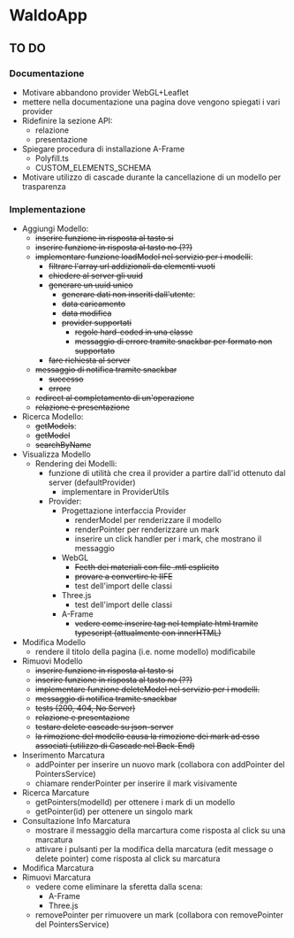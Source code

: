 # WaldoApp

## TO DO

### Documentazione

- Motivare abbandono provider WebGL+Leaflet
- mettere nella documentazione una pagina dove vengono spiegati i vari provider
- Ridefinire la sezione API:
  - relazione
  - presentazione
- Spiegare procedura di installazione A-Frame
  - Polyfill.ts
  - CUSTOM_ELEMENTS_SCHEMA
- Motivare utilizzo di cascade durante la cancellazione di un modello per trasparenza 

### Implementazione

- Aggiungi Modello:
  - ~~inserire funzione in risposta al tasto si~~
  - ~~inserire funzione in risposta al tasto no (??)~~
  - ~~implementare funzione loadModel nel servizio per i modelli~~:
    - ~~filtrare l'array url addizionali da elementi vuoti~~
    - ~~chiedere al server gli uuid~~
    - ~~generare un uuid unico~~
      - ~~generare dati non inseriti dall'utente~~:
      - ~~data caricamento~~
      - ~~data modifica~~
      - ~~provider supportati~~
        - ~~regole hard-coded in una classe~~
        - ~~messaggio di errore tramite snackbar per formato non supportato~~
    - ~~fare richiesta al server~~
  - ~~messaggio di notifica tramite snackbar~~
    - ~~successo~~
    - ~~errore~~
  - ~~redirect al completamento di un'operazione~~
  - ~~relazione e presentazione~~
- Ricerca Modello:
  - ~~getModels~~:
  - ~~getModel~~
  - ~~searchByName~~
- Visualizza Modello
  - Rendering dei Modelli:
    - funzione di utilità che crea il provider a partire dall'id ottenuto dal server (defaultProvider)
      - implementare in ProviderUtils
    - Provider:
      - Progettazione interfaccia Provider
        - renderModel per renderizzare il modello
        - renderPointer per renderizzare un mark
        - inserire un click handler per i mark, che mostrano il messaggio
      - WebGL
        - ~~Fecth dei materiali con file .mtl esplicito~~
        - ~~provare a convertire le IIFE~~
        - test dell'import delle classi
      - Three.js
        - test dell'import delle classi
      - A-Frame
        - ~~vedere come inserire tag nel template html tramite typescript (attualmente con innerHTML)~~
- Modifica Modello
  - rendere il titolo della pagina (i.e. nome modello) modificabile
- Rimuovi Modello
  - ~~inserire funzione in risposta al tasto si~~
  - ~~inserire funzione in risposta al tasto no (??)~~
  - ~~implementare funzione deleteModel nel servizio per i modelli.~~
  - ~~messaggio di notifica tramite snackbar~~
  - ~~tests (200, 404, No Server)~~
  - ~~relazione e presentazione~~
  - ~~testare delete cascade su json-server~~
  - ~~la rimozione del modello causa la rimozione dei mark ad esso associati (utilizzo di Cascade nel Back-End)~~
- Inserimento Marcatura
  - addPointer per inserire un nuovo mark (collabora con addPointer del PointersService)
  - chiamare renderPointer per inserire il mark visivamente
- Ricerca Marcature
  - getPointers(modelId) per ottenere i mark di un modello
  - getPointer(id) per ottenere un singolo mark
- Consultazione Info Marcatura
  - mostrare il messaggio della marcartura come risposta al click su una marcatura
  - attivare i pulsanti per la modifica della marcatura (edit message o delete pointer) come risposta al click su
    marcatura
- Modifica Marcatura
- Rimuovi Marcatura
  - vedere come eliminare la sferetta dalla scena:
    - A-Frame
    - Three.js
  - removePointer per rimuovere un mark (collabora con removePointer del PointersService)


